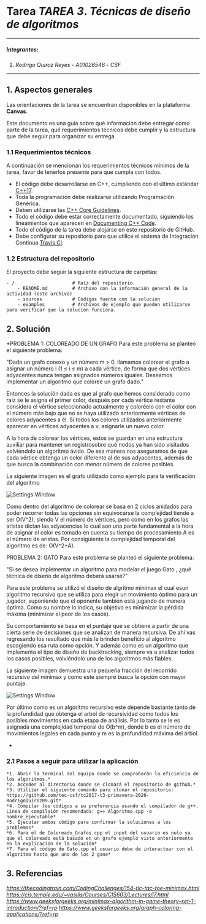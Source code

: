 # Tarea *TAREA 3*. *Técnicas de diseño de algoritmos*

---

##### Integrantes:
1. *Rodrigo Quiroz Reyes* - *A01026546* - *CSF*

---
## 1. Aspectos generales

Las orientaciones de la tarea se encuentran disponibles en la plataforma **Canvas**.

Este documento es una guía sobre qué información debe entregar como parte de la tarea, qué requerimientos técnicos debe cumplir y la estructura que debe seguir para organizar su entrega.


### 1.1 Requerimientos técnicos

A continuación se mencionan los requerimientos técnicos mínimos de la tarea, favor de tenerlos presente para que cumpla con todos.

* El código debe desarrollarse en C++, cumpliendo con el último estándar [C++17](https://isocpp.org/std/the-standard).
* Toda la programación debe realizarse utilizando Programación Genérica.
* Deben utilizarse las [C++ Core Guidelines](https://github.com/isocpp/CppCoreGuidelines/blob/master/CppCoreGuidelines.md).
* Todo el código debe estar correctamente documentado, siguiendo los lineamientos que aparecen en [Documenting C++ Code](https://developer.lsst.io/cpp/api-docs.html).
* Todo el código de la tarea debe alojarse en este repositorio de GitHub.
* Debe configurar su repositorio para que utilice el sistema de Integración Continua [Travis CI](https://travis-ci.org/).

### 1.2 Estructura del repositorio

El proyecto debe seguir la siguiente estructura de carpetas:
```
- / 			        # Raíz del repositorio
    - README.md			# Archivo con la información general de la actividad (este archivo)
    - sources  			# Códigos fuente con la solución
    - examples			# Archivos de ejemplo que pueden utilizarse para verificar que la solución funciona.
```

## 2. Solución

*PROBLEMA 1: COLOREADO DE UN GRAFO
Para este problema se planteó el siguiente problema:

"Dado un grafo conexo y un número m > 0, llamamos colorear el grafo a asignar un número i (1 ≤ i ≤ m) a cada vértice, de forma que dos vértices adyacentes nunca tengan asignados números iguales. Deseamos implementar un algoritmo que coloree un grafo dado."

Entonces la solución dada es que al grafo que hemos considerado como raiz se le asigna el primer color, después por cada vértice restante considera el vértice seleccionado actualmente y coloréelo con el color con el número más bajo que no se haya utilizado anteriormente
vértices de colores adyacentes a él. Si todos los colores utilizados anteriormente aparecer en vértices adyacentes a v, asignarle un nuevo color.

A la hora de colorear los vértices, estos se guardan en una estructura auxiliar para mantener un registrosobre qué nodos ya han sido visitados volviéndolo un algoritmo ávido. De esa manera nos aseguramos de que cada vértice obtenga un color diferente al de sus adyacentes, además de que busca la combinación con menor número de colores posibles.

La siguiente imagen es el grafo utilizado como ejemplo para la verificación del algoritmo


![Settings Window](https://raw.github.com/tec-csf/tc2017-t3-primavera-2020-RodrigoQuiroz09/master/examples/Grafo_ejemplo.png)

Como dentro del algoritmo de colorear se basa en 2 ciclos anidados para poder recorrer todas las opciones sin equivocarse la complejidad tiende a ser O(V^2), siendo V el número de vértices, pero como en los grafos las aristas dictan las adyacencias lo cual son una parte fundamental a la hora de asignar el color es tomado en cuenta su tiempo de procesamiento A es el número de aristas. Por consiguiente la complejidad temporal del algoritmo es de: O(V^2+A).

PROBLEMA 2: GATO
Para este problema se planteó el siguiente problema:

"Si se desea implementar un algoritmo para modelar el juego Gato ,  ¿qué técnica de diseño de algoritmo deberá usarse?"

Para este problema se utilizó el diseño de algritmo minimax el cual esun algoritmo recursivo que se utiliza para elegir un movimiento óptimo para un jugador, suponiendo que el oponente también está jugando de manera óptima. Como su nombre lo indica, su objetivo es minimizar la pérdida máxima (minimizar el peor de los casos).

Su comportamiento se basa en el puntaje que se obtiene a partir de una cierta serie de decisiones que se analizan de manera recursiva. De ahí vas regresando los resultado que más le brinden beneficio al algoritmo escogiendo esa ruta como opción. Y además como es un algoritmo que implementa el tipo de diseño de backtracking, siempre va a analizar todos los casos posibles, volviéndolo una de los algoritmos más fiables.

La siguiente imagen demuestra una pequeña fracción del recorrido recursivo del minimax y como este siempre busca la opción con mayor puntaje.

![Settings Window](https://raw.github.com/tec-csf/tc2017-t3-primavera-2020-RodrigoQuiroz09/master/examples/tic_tac_toe.jpg)

Por último como es un algoritmo recursivo este depende bastante tanto de la profundidad que obtenga el arbol de recursividad como todos los posibles movimientos en cada etapa de análisis. Por lo tanto se le es asignada una complejidad temporal de O(b^m), donde b es el número de movimientos legales en cada punto y m es la profundidad máxima del árbol.

*

### 2.1 Pasos a seguir para utilizar la aplicación

    *1. Abrir la terminal del equipo donde se comprobarán la eficiencia de los algoritmos.*
    *2. Acceder al directorio donde se clonará el repositorio de github.*
    *3. Utilizar el siguiente comando para clonar el repositorio: https://github.com/tec-csf/tc2017-t3-primavera-2020-RodrigoQuiroz09.git*
    *4. Compilar los códigos a su preferencia usando el compilador de g++. Linea de compilaión recomendada: g++ Algoritmo.cpp -o nombre_ejecutable*
    *5. Ejecutar ambos código para confirmar la soluciones a los problemas*
    *6. Para el de Coloreado_Grafos.cpp el input del usuario es nulo ya que el coloreado está basado en un grafo ejemplo visto anteriormente en la explicación de la solución*
    *7. Para el código de Gato.cpp el usuario debe de interactuar con el algoritmo hasta que uno de los 2 gane*

## 3. Referencias

*https://thecodingtrain.com/CodingChallenges/154-tic-tac-toe-minimax.html
https://cis.temple.edu/~vasilis/Courses/CIS603/Lectures/l7.html
https://www.geeksforgeeks.org/minimax-algorithm-in-game-theory-set-1-introduction/?ref=rp
https://www.geeksforgeeks.org/graph-coloring-applications/?ref=rp*
